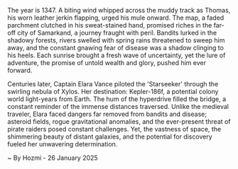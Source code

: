 
The year is 1347.  A biting wind whipped across the muddy track as Thomas, his worn leather jerkin flapping, urged his mule onward.  The map, a faded parchment clutched in his sweat-stained hand, promised riches in the far-off city of Samarkand, a journey fraught with peril. Bandits lurked in the shadowy forests, rivers swelled with spring rains threatened to sweep him away, and the constant gnawing fear of disease was a shadow clinging to his heels.  Each sunrise brought a fresh wave of uncertainty, yet the lure of adventure, the promise of untold wealth and glory, pushed him ever forward.

Centuries later,  Captain Elara Vance piloted the 'Starseeker' through the swirling nebula of Xylos.  Her destination: Kepler-186f, a potential colony world light-years from Earth. The hum of the hyperdrive filled the bridge, a constant reminder of the immense distances traversed.  Unlike the medieval traveler, Elara faced dangers far removed from bandits and disease;  asteroid fields, rogue gravitational anomalies, and the ever-present threat of pirate raiders posed constant challenges. Yet, the vastness of space, the shimmering beauty of distant galaxies, and the potential for discovery fueled her unwavering determination.

~ By Hozmi - 26 January 2025
